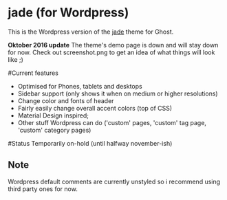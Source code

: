 jade (for Wordpress)
==================
This is the Wordpress version of the [jade](https://github.com/boumannm/jade) theme for Ghost. 

**Oktober 2016 update**
The theme's demo page is down and will stay down for now. Check out screenshot.png to get an idea of what things will look like ;)

#Current features
- Optimised for Phones, tablets and desktops
- Sidebar support (only shows it when on medium or higher resolutions)
- Change color and fonts of header
- Fairly easily change overall accent colors (top of CSS)
- Material Design inspired;
- Other stuff Wordpress can do ('custom' pages, 'custom' tag page, 'custom' category pages)

#Status
Temporarily on-hold (until halfway november-ish)

## Note
Wordpress default comments are currently unstyled so i recommend using third party ones for now.
